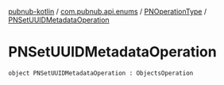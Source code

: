 [pubnub-kotlin](../../index.md) / [com.pubnub.api.enums](../index.md) / [PNOperationType](index.md) / [PNSetUUIDMetadataOperation](./-p-n-set-u-u-i-d-metadata-operation.md)

# PNSetUUIDMetadataOperation

`object PNSetUUIDMetadataOperation : ObjectsOperation`